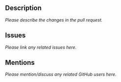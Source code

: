 ## Description
_Please describe the changes in the pull request._

## Issues
_Please link any related issues here._

## Mentions
_Please mention/discuss any related GitHub users here._
